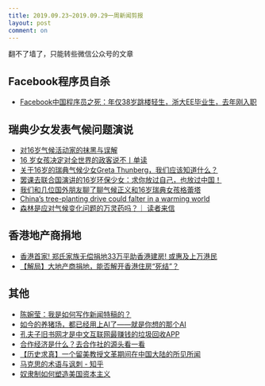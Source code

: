 ```yaml
---
title: 2019.09.23~2019.09.29一周新闻剪报
layout: post
comment: on
---
```


翻不了墙了，只能转些微信公众号的文章

<!--excerpt-->

## Facebook程序员自杀
* [Facebook中国程序员之死：年仅38岁跳楼轻生，浙大EE毕业生，去年刚入职](https://mp.weixin.qq.com/s?__biz=MzIzNjc1NzUzMw==&mid=2247530307&idx=1&sn=dca1920e54f77e54367b81402ff19472&chksm=e8d0c031dfa74927435cd25e15852a896e3bd354e119507147a587f6a210ca818d699c0016b9&mpshare=1&scene=1&srcid=0924NbcrR5lv6JdZA4ZzjC0E&sharer_sharetime=1569931409609&sharer_shareid=dd05ef6fa40a9a30430290aebe090b10&pass_ticket=Hgx5mv0KyYo88FpEfPp9026xC5aUGJ3kp7tY2efm%2Bi%2BVgP9c9SDv64dcVCqx4JuF#rd)

## 瑞典少女发表气候问题演说
* [对16岁气候活动家的抹黑与误解](https://mp.weixin.qq.com/s?__biz=MjM5NDEwNjQ0MQ==&mid=2654282256&idx=1&sn=ae3b50bb3ce9a65a57ccdc814bd35ff7&chksm=bd4d5f368a3ad620eb7d51d8581035754e809e76b26453e57512e1fc8f408a558b6aaac9e920&mpshare=1&scene=1&srcid=&sharer_sharetime=1569931739718&sharer_shareid=dd05ef6fa40a9a30430290aebe090b10&pass_ticket=Hgx5mv0KyYo88FpEfPp9026xC5aUGJ3kp7tY2efm%2Bi%2BVgP9c9SDv64dcVCqx4JuF#rd)
* [16 岁女孩决定对全世界的政客说不丨单读](https://mp.weixin.qq.com/s?__biz=MzA3MzYzNjMyMA==&mid=2650191319&idx=1&sn=2db7d6c03adb558935aca6132ef1d3fb&pass_ticket=Hgx5mv0KyYo88FpEfPp9026xC5aUGJ3kp7tY2efm%2Bi%2BVgP9c9SDv64dcVCqx4JuF)
* [关于16岁的瑞典气候少女Greta Thunberg，我们应该知道什么？](https://mp.weixin.qq.com/s?__biz=MzI0MjE4NTYzMw==&mid=2649535800&idx=1&sn=8d6bf04f3d2f9c3d1c3d7a6dda392590&chksm=f11831f6c66fb8e0b58e7169a9d257fc4ec064672b8f7ac91c41e63dee710d41ae6276a2c452&mpshare=1&scene=1&srcid=0924dzddjUV2c0nB3BKMtMmm&sharer_sharetime=1569931461546&sharer_shareid=dd05ef6fa40a9a30430290aebe090b10&pass_ticket=Hgx5mv0KyYo88FpEfPp9026xC5aUGJ3kp7tY2efm%2Bi%2BVgP9c9SDv64dcVCqx4JuF#rd)
* [罢课去联合国演讲的16岁环保少女：求你放过自己，也放过中国！](https://mp.weixin.qq.com/s?__biz=MzA5NzIwMjQzMA==&mid=2650009350&idx=5&sn=5182d6f114d2d9d1d957c7d8767245ec&chksm=88a33697bfd4bf81a7629e76e7e1a18e640a76ee61bf6133fa99be4915e7466c8f7b087a9738&mpshare=1&scene=1&srcid=&sharer_sharetime=1569931485377&sharer_shareid=dd05ef6fa40a9a30430290aebe090b10&pass_ticket=Hgx5mv0KyYo88FpEfPp9026xC5aUGJ3kp7tY2efm%2Bi%2BVgP9c9SDv64dcVCqx4JuF#rd)
* [我们和几位国外朋友聊了聊气候正义和16岁瑞典女孩格蕾塔](https://mp.weixin.qq.com/s?__biz=MzU4NDU4NDEwMA==&mid=2247494980&idx=1&sn=889020db7a890270eaf1e6669819e7fe&chksm=fd95338fcae2ba99b15afe77ff409d0abe996a02f4cfabf50eba95cef815a6b919b862e3ce28&mpshare=1&scene=1&srcid=&sharer_sharetime=1569931949829&sharer_shareid=dd05ef6fa40a9a30430290aebe090b10&pass_ticket=Hgx5mv0KyYo88FpEfPp9026xC5aUGJ3kp7tY2efm%2Bi%2BVgP9c9SDv64dcVCqx4JuF#rd)
* [China’s tree-planting drive could falter in a warming world](https://www.nature.com/articles/d41586-019-02789-w?from=timeline)
* [森林是应对气候变化问题的万灵药吗？｜ 读者来信](https://mp.weixin.qq.com/s?__biz=MzIyNDA2NTI4Mg==&mid=2655436310&idx=1&sn=a18ec783ea26c2cac4327c85efc89f9c&chksm=f3a6bc7bc4d1356d63f6d4523251a0de9b0024429044abf77f5b155ae545a4fa43661315681a&mpshare=1&scene=1&srcid=0929JPGu8oQp3Q4WAkbquU28&sharer_sharetime=1569931996761&sharer_shareid=dd05ef6fa40a9a30430290aebe090b10&pass_ticket=Hgx5mv0KyYo88FpEfPp9026xC5aUGJ3kp7tY2efm%2Bi%2BVgP9c9SDv64dcVCqx4JuF#rd)

## 香港地产商捐地
* [香港首家! 郑氏家族无偿捐地33万平助香港建房! 或惠及上万港民](https://mparticle.uc.cn/article_org.html?uc_param_str=frdnsnpfvecpntnwprdssskt&client=ucweb&wm_id=fa3d9beced874e16ae109b375c4f1efc&title_type=1&pagetype=share&app=uc-iflow&btifl=100&wm_cid=313365411301166080&uc_share_depth=6)
* [【解局】大地产商捐地，能否解开香港住房“死结”？](https://mp.weixin.qq.com/s?__biz=MzA3MDM2NTIwMA==&mid=2651099282&idx=1&sn=cd34558c53b78f001de136facfdb9f35&chksm=84cdc9edb3ba40fbbdec323c14fde4754730aa301085138bbb68b7ae0b9860e5353afd0a6df1&mpshare=1&scene=1&srcid=&sharer_sharetime=1569930643365&sharer_shareid=dd05ef6fa40a9a30430290aebe090b10&pass_ticket=Hgx5mv0KyYo88FpEfPp9026xC5aUGJ3kp7tY2efm%2Bi%2BVgP9c9SDv64dcVCqx4JuF#rd)

## 其他
* [陈婉莹：我是如何写作新闻特稿的？](https://mp.weixin.qq.com/s?__biz=MjM5ODQ5ODE5Ng==&mid=2651242790&idx=1&sn=867cd771460af948e70e7f7efa88abaa&chksm=bd3bbbdd8a4c32cbd9b3fd48ddcf932cf0da1555d4f2bff9981c52598b4c674933bea71c49df&mpshare=1&scene=1&srcid=&sharer_sharetime=1569931892473&sharer_shareid=dd05ef6fa40a9a30430290aebe090b10&pass_ticket=Hgx5mv0KyYo88FpEfPp9026xC5aUGJ3kp7tY2efm%2Bi%2BVgP9c9SDv64dcVCqx4JuF#rd)
* [如今的养猪场，都已经用上AI了——就是你想的那个AI](https://mp.weixin.qq.com/s?__biz=MzA5MjMzOTY4Mw==&mid=2653002086&idx=2&sn=970806cfd5dde9b51cd68cde39481c45&chksm=8bbb95eabccc1cfce523e04ca2fd89c264382b80bcadc759a2e1dfaadb1cb873a55a3b6fd0b4&mpshare=1&scene=1&srcid=&sharer_sharetime=1569931706563&sharer_shareid=dd05ef6fa40a9a30430290aebe090b10&pass_ticket=Hgx5mv0KyYo88FpEfPp9026xC5aUGJ3kp7tY2efm%2Bi%2BVgP9c9SDv64dcVCqx4JuF#rd)
* [孔夫子旧书网才是中文互联网最赚钱的垃圾回收APP](https://mp.weixin.qq.com/s?__biz=MzAxNDQwNTg1OA==&mid=2649659395&idx=1&sn=bac4472459ae6c9f793d10f91f1bbd8c&chksm=8389e18eb4fe68986a11f3ee014c6f257284a1e3c80efd3ee6ab0cfc6d4663e5a8bf96c692e3&mpshare=1&scene=1&srcid=&sharer_sharetime=1569931643881&sharer_shareid=dd05ef6fa40a9a30430290aebe090b10&pass_ticket=Hgx5mv0KyYo88FpEfPp9026xC5aUGJ3kp7tY2efm%2Bi%2BVgP9c9SDv64dcVCqx4JuF#rd)
* [合作经济是什么？去合作社的源头看一看](https://mp.weixin.qq.com/s?__biz=MzI0NDk2NTM2MQ==&mid=2247488774&idx=1&sn=6250172acdf775a422088b3984aef12c&chksm=e9549f98de23168ef0a204ca881383adf2a7cd5ba9b1c49fbe932b7ce92ff40e57f6fc9cf141&mpshare=1&scene=1&srcid=0926jWkAUugp5NZvpdXC24t0&sharer_sharetime=1569931683555&sharer_shareid=dd05ef6fa40a9a30430290aebe090b10&pass_ticket=Hgx5mv0KyYo88FpEfPp9026xC5aUGJ3kp7tY2efm%2Bi%2BVgP9c9SDv64dcVCqx4JuF#rd)
* [【历史求真】一个留美教授文革期间在中国大陆的所见所闻](https://mp.weixin.qq.com/s?__biz=MzI2MDYxNDYzMA==&mid=2247485424&idx=1&sn=12d053525a37b4c3e213cab0cef7c404&chksm=ea67b779dd103e6f665091ce0430cf6f51e5fd81ac295184fbbc1b43830fa3a79f410a8f3bb6&mpshare=1&scene=1&srcid=&sharer_sharetime=1569931383502&sharer_shareid=dd05ef6fa40a9a30430290aebe090b10&pass_ticket=Hgx5mv0KyYo88FpEfPp9026xC5aUGJ3kp7tY2efm%2Bi%2BVgP9c9SDv64dcVCqx4JuF#rd)
* [马克思的术语与讽刺 - 知乎](https://zhuanlan.zhihu.com/p/83558820?utm_source=wechat_session&utm_medium=social&utm_oi=58219267358720&from=timeline&s_s_i=vJtg0HzU8Jfw2%2BNXbu4jcrbzcThuZ91LnyaD6FJJ4KM%3D&s_r=0)
* [奴隶制如何塑造美国资本主义](https://mp.weixin.qq.com/s?__biz=MzU0ODkyMTAyOQ==&mid=2247487744&idx=1&sn=f4f0d961b07be617445701ad39dbc72b&chksm=fbb69aaaccc113bc7d322e129850397d08a6ca6f087a94fbb1f4ccca3c3704efb27dab04c158&mpshare=1&scene=1&srcid=0926M8tHbcvZli2HGdIDdB4e&sharer_sharetime=1569931654721&sharer_shareid=dd05ef6fa40a9a30430290aebe090b10&pass_ticket=Hgx5mv0KyYo88FpEfPp9026xC5aUGJ3kp7tY2efm%2Bi%2BVgP9c9SDv64dcVCqx4JuF#rd)